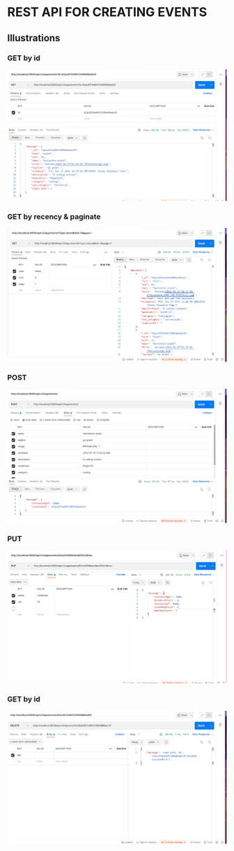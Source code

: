 # REST API FOR CREATING EVENTS

## Illustrations

### GET by id
<img src="img/GETbyid.png">

### GET by recency & paginate
<img src="img/GET.png">

### POST
<img src="img/POST.png">

### PUT
<img src="img/PUT.png">

### GET by id
<img src="img/DELETE.png">

